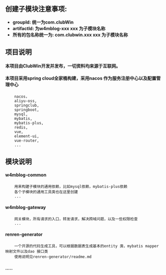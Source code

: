 ## 创建子模块注意事项:
   - **groupId: 统一为com.clubWin**
   - **artifactId: 为w4mblog-xxx xxx 为子模块名称**
   - **所有的包名称统一为: com.clubwin.xxx  xxx 为子模块名称**

## 项目说明
  #### 本项目由ClubWin开发并发布，一切资料均来源于互联网。
  ####  本项目采用spring cloud全家桶构建，采用nacos 作为服务注册中心以及配置管理中心
        nacos，
        aliyu-oss,
        springclub,
        springboot,
        mysql,
        mybatis,
        mybatis-plus,
        redis,
        vue,
        element-ui,
        vue-router,
        ...
## 模块说明
  #### w4mblog-common
        用来构建子模块的通用依赖，比如mysql依赖，mybatis-plus依赖
        各个子模块的通用工具类也在这里创建
        ...
  #### w4mblog-gateway
        网关模块，所有请求的入口，转发请求，解决跨域问题，以及一些权限检查
        ...
  #### renren-generator
        一个开源的代码生成工具，可以根据数据表生成基本的entity 类，mybatis mapper 映射文件以及dao 接口类
        使用说明见renren-generator/readme.md
  #### .....